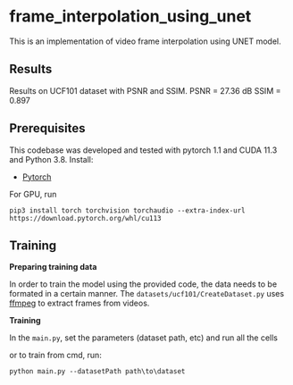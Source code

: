 # frame_interpolation_using_unet
This is an implementation of video frame interpolation using UNET model.

## Results
Results on UCF101 dataset with PSNR and SSIM.
PSNR = 27.36 dB
SSIM = 0.897

## Prerequisites
This codebase was developed and tested with pytorch 1.1 and CUDA 11.3 and Python 3.8. Install:
- [Pytorch](https://pytorch.org/get-started/previous-versions/)

For GPU, run
```
pip3 install torch torchvision torchaudio --extra-index-url https://download.pytorch.org/whl/cu113
```

## Training

**Preparing training data**

In order to train the model using the provided code, the data needs to be formated in a certain manner. The `datasets/ucf101/CreateDataset.py` uses [ffmpeg](https://www.ffmpeg.org/) to extract frames from videos.

**Training**

In the `main.py`, set the parameters (dataset path, etc) and run all the cells

or to train from cmd, run:
```
python main.py --datasetPath path\to\dataset
```


